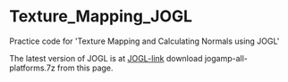 # Texture_Mapping_JOGL

Practice code for 'Texture Mapping and Calculating Normals using JOGL'

The latest version of JOGL is at [JOGL-link](http://jogamp.org/deployment/jogamp-current/archive/) 
download jogamp-all-platforms.7z from this page.

